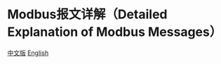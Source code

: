 # Modbus报文详解（Detailed Explanation of Modbus Messages）
[中文版](https://github.com/AsarumMaxim/Industrial_Control_Protocol/blob/main/Modbus%E6%8A%A5%E6%96%87%E8%AF%A6%E8%A7%A3.md)
[English](https://github.com/AsarumMaxim/Industrial_Control_Protocol/blob/main/Detailed_Explanation_of_Modbus_Messages.md)
